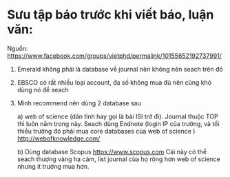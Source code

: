 
# Sưu tập báo trước khi viết báo, luận văn:
Nguồn: https://www.facebook.com/groups/vietphd/permalink/10155652192737991/

1. Emerald không phải là database về journal nên không nên seach trên đó
2. EBSCO có rất nhiều loại account, đa số không mua đủ nên cũng khó dùng nó để seach
3. Mình recommend nên dùng 2 database sau

    a) web of science (dân tình hay gọi là bài ISI trở đi). Journal thuộc TOP thì luôn nằm trong này. Seach dùng Endnote (login IP của trường, và tối thiểu trường đó phải mua core databases của web of science )
    http://webofknowledge.com/
    
    b) Dùng database Scopus
    https://www.scopus.com
    Cái này có thể seach thượng vàng hạ cám, list journal của họ rộng hơn web of science nhưng ít trường mua hơn.



















